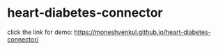 # heart-diabetes-connector

click the link for demo: https://moneshvenkul.github.io/heart-diabetes-connector/
